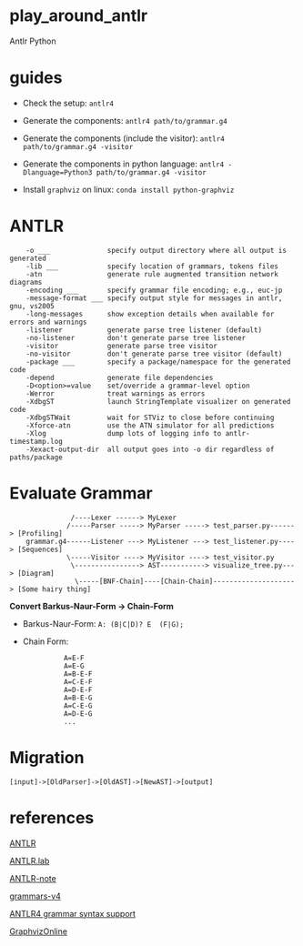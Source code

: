 # play_around_antlr

Antlr Python

# guides

- Check the setup: `antlr4`

- Generate the components: `antlr4 path/to/grammar.g4`

- Generate the components (include the visitor): `antlr4 path/to/grammar.g4 -visitor`

- Generate the components in python language: `antlr4 -Dlanguage=Python3 path/to/grammar.g4 -visitor`

- Install `graphviz` on linux: `conda install python-graphviz`

# ANTLR

        -o ___              specify output directory where all output is generated
        -lib ___            specify location of grammars, tokens files
        -atn                generate rule augmented transition network diagrams
        -encoding ___       specify grammar file encoding; e.g., euc-jp
        -message-format ___ specify output style for messages in antlr, gnu, vs2005
        -long-messages      show exception details when available for errors and warnings
        -listener           generate parse tree listener (default)
        -no-listener        don't generate parse tree listener
        -visitor            generate parse tree visitor
        -no-visitor         don't generate parse tree visitor (default)
        -package ___        specify a package/namespace for the generated code
        -depend             generate file dependencies
        -D<option>=value    set/override a grammar-level option
        -Werror             treat warnings as errors
        -XdbgST             launch StringTemplate visualizer on generated code
        -XdbgSTWait         wait for STViz to close before continuing
        -Xforce-atn         use the ATN simulator for all predictions
        -Xlog               dump lots of logging info to antlr-timestamp.log
        -Xexact-output-dir  all output goes into -o dir regardless of paths/package

# Evaluate Grammar


                   /----Lexer ------> MyLexer
                  /-----Parser -----> MyParser -----> test_parser.py------> [Profiling]
        grammar.g4------Listener ---> MyListener ---> test_listener.py----> [Sequences]
                  \-----Visitor ----> MyVisitor ----> test_visitor.py
                   \----------------> AST-----------> visualize_tree.py---> [Diagram]
                    \-----[BNF-Chain]----[Chain-Chain]--------------------> [Some hairy thing]


**Convert Barkus-Naur-Form -> Chain-Form**

- Barkus-Naur-Form: `A: (B|C|D)? E  (F|G);`

- Chain Form:

                A=E-F
                A=E-G
                A=B-E-F
                A=C-E-F
                A=D-E-F
                A=B-E-G
                A=C-E-G
                A=D-E-G
                ...

# Migration

`[input]->[OldParser]->[OldAST]->[NewAST]->[output]`

# references

[ANTLR](https://www.antlr.org/)

[ANTLR.lab](http://lab.antlr.org/)

[ANTLR-note](./assets/antlr.md)

[grammars-v4](https://github.com/antlr/grammars-v4)

[ANTLR4 grammar syntax support](https://marketplace.visualstudio.com/items?itemName=mike-lischke.vscode-antlr4)

[GraphvizOnline](https://dreampuf.github.io/GraphvizOnline)